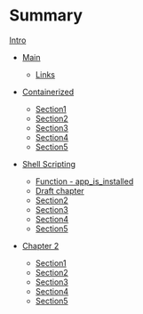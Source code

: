# Summary

[Intro](./README.md)

- [Main](./main.md)
    - [Links](nested/links.md)

- [Containerized](./containerized.md)
    - [Section1]()
    - [Section2]()
    - [Section3]()
    - [Section4]()
    - [Section5]()
- [Shell Scripting](./shell.md)
    - [Function - app_is_installed](nested/ch1section1.md)
    - [Draft chapter]()
    - [Section2]()
    - [Section3]()
    - [Section4]()
    - [Section5]()
- [Chapter 2](./chapter_2.md)
    - [Section1]()
    - [Section2]()
    - [Section3]()
    - [Section4]()
    - [Section5]()